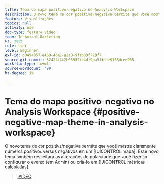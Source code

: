 ```yaml
---
title: Tema do mapa positivo-negativo no Analysis Workspace
description: O novo tema de cor positiva/negativa permite que você mostre claramente números positivos versus negativos em um mapa. Esse novo tema também respeitará as alterações de polaridade que você fizer ao configurar o evento (em Admin) ou criá-lo em métricas calculadas.
feature: Visualizações
topics: null
activity: use
doc-type: feature video
team: Technical Marketing
kt: 1662
role: User
level: Beginner
exl-id: d0494357-e439-46e2-a2a8-9feb33f728f7
source-git-commit: 32424f3f2b05952fe4df9ea91dcbe51684cee905
workflow-type: tm+mt
source-wordcount: '99'
ht-degree: 1%

---
```


# Tema do mapa positivo-negativo no Analysis Workspace {#positive-negative-map-theme-in-analysis-workspace}

O novo tema de cor positiva/negativa permite que você mostre claramente números positivos versus negativos em um [!UICONTROL mapa]. Esse novo tema também respeitará as alterações de polaridade que você fizer ao configurar o evento (em Admin) ou criá-lo em [!UICONTROL métricas calculadas].

>[!VIDEO](https://video.tv.adobe.com/v/23127/?quality=12)

